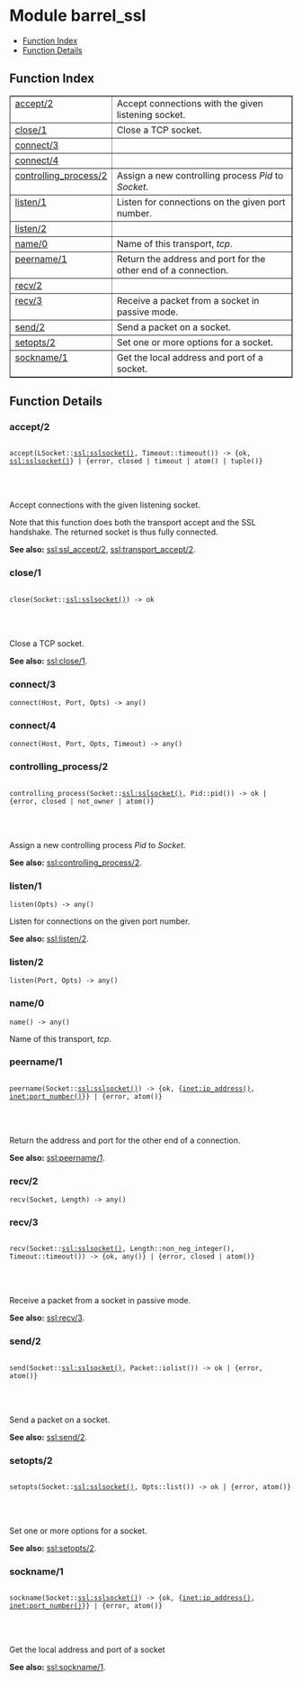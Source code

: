 

# Module barrel_ssl #
* [Function Index](#index)
* [Function Details](#functions)


<a name="index"></a>

## Function Index ##


<table width="100%" border="1" cellspacing="0" cellpadding="2" summary="function index"><tr><td valign="top"><a href="#accept-2">accept/2</a></td><td>Accept connections with the given listening socket.</td></tr><tr><td valign="top"><a href="#close-1">close/1</a></td><td>Close a TCP socket.</td></tr><tr><td valign="top"><a href="#connect-3">connect/3</a></td><td></td></tr><tr><td valign="top"><a href="#connect-4">connect/4</a></td><td></td></tr><tr><td valign="top"><a href="#controlling_process-2">controlling_process/2</a></td><td>Assign a new controlling process <em>Pid</em> to <em>Socket</em>.</td></tr><tr><td valign="top"><a href="#listen-1">listen/1</a></td><td>Listen for connections on the given port number.</td></tr><tr><td valign="top"><a href="#listen-2">listen/2</a></td><td></td></tr><tr><td valign="top"><a href="#name-0">name/0</a></td><td>Name of this transport, <em>tcp</em>.</td></tr><tr><td valign="top"><a href="#peername-1">peername/1</a></td><td>Return the address and port for the other end of a connection.</td></tr><tr><td valign="top"><a href="#recv-2">recv/2</a></td><td></td></tr><tr><td valign="top"><a href="#recv-3">recv/3</a></td><td>Receive a packet from a socket in passive mode.</td></tr><tr><td valign="top"><a href="#send-2">send/2</a></td><td>Send a packet on a socket.</td></tr><tr><td valign="top"><a href="#setopts-2">setopts/2</a></td><td>Set one or more options for a socket.</td></tr><tr><td valign="top"><a href="#sockname-1">sockname/1</a></td><td>Get the local address and port of a socket.</td></tr></table>


<a name="functions"></a>

## Function Details ##

<a name="accept-2"></a>

### accept/2 ###


<pre><code>
accept(LSocket::<a href="ssl.md#type-sslsocket">ssl:sslsocket()</a>, Timeout::timeout()) -&gt; {ok, <a href="ssl.md#type-sslsocket">ssl:sslsocket()</a>} | {error, closed | timeout | atom() | tuple()}
</code></pre>

<br></br>



Accept connections with the given listening socket.


Note that this function does both the transport accept and
the SSL handshake. The returned socket is thus fully connected.


__See also:__ [ssl:ssl_accept/2](ssl.md#ssl_accept-2), [ssl:transport_accept/2](ssl.md#transport_accept-2).
<a name="close-1"></a>

### close/1 ###


<pre><code>
close(Socket::<a href="ssl.md#type-sslsocket">ssl:sslsocket()</a>) -&gt; ok
</code></pre>

<br></br>


Close a TCP socket.

__See also:__ [ssl:close/1](ssl.md#close-1).
<a name="connect-3"></a>

### connect/3 ###

`connect(Host, Port, Opts) -> any()`


<a name="connect-4"></a>

### connect/4 ###

`connect(Host, Port, Opts, Timeout) -> any()`


<a name="controlling_process-2"></a>

### controlling_process/2 ###


<pre><code>
controlling_process(Socket::<a href="ssl.md#type-sslsocket">ssl:sslsocket()</a>, Pid::pid()) -&gt; ok | {error, closed | not_owner | atom()}
</code></pre>

<br></br>


Assign a new controlling process _Pid_ to _Socket_.

__See also:__ [ssl:controlling_process/2](ssl.md#controlling_process-2).
<a name="listen-1"></a>

### listen/1 ###

`listen(Opts) -> any()`

Listen for connections on the given port number.

__See also:__ [ssl:listen/2](ssl.md#listen-2).
<a name="listen-2"></a>

### listen/2 ###

`listen(Port, Opts) -> any()`


<a name="name-0"></a>

### name/0 ###

`name() -> any()`

Name of this transport, _tcp_.
<a name="peername-1"></a>

### peername/1 ###


<pre><code>
peername(Socket::<a href="ssl.md#type-sslsocket">ssl:sslsocket()</a>) -&gt; {ok, {<a href="inet.md#type-ip_address">inet:ip_address()</a>, <a href="inet.md#type-port_number">inet:port_number()</a>}} | {error, atom()}
</code></pre>

<br></br>


Return the address and port for the other end of a connection.

__See also:__ [ssl:peername/1](ssl.md#peername-1).
<a name="recv-2"></a>

### recv/2 ###

`recv(Socket, Length) -> any()`


<a name="recv-3"></a>

### recv/3 ###


<pre><code>
recv(Socket::<a href="ssl.md#type-sslsocket">ssl:sslsocket()</a>, Length::non_neg_integer(), Timeout::timeout()) -&gt; {ok, any()} | {error, closed | atom()}
</code></pre>

<br></br>


Receive a packet from a socket in passive mode.

__See also:__ [ssl:recv/3](ssl.md#recv-3).
<a name="send-2"></a>

### send/2 ###


<pre><code>
send(Socket::<a href="ssl.md#type-sslsocket">ssl:sslsocket()</a>, Packet::iolist()) -&gt; ok | {error, atom()}
</code></pre>

<br></br>


Send a packet on a socket.

__See also:__ [ssl:send/2](ssl.md#send-2).
<a name="setopts-2"></a>

### setopts/2 ###


<pre><code>
setopts(Socket::<a href="ssl.md#type-sslsocket">ssl:sslsocket()</a>, Opts::list()) -&gt; ok | {error, atom()}
</code></pre>

<br></br>


Set one or more options for a socket.

__See also:__ [ssl:setopts/2](ssl.md#setopts-2).
<a name="sockname-1"></a>

### sockname/1 ###


<pre><code>
sockname(Socket::<a href="ssl.md#type-sslsocket">ssl:sslsocket()</a>) -&gt; {ok, {<a href="inet.md#type-ip_address">inet:ip_address()</a>, <a href="inet.md#type-port_number">inet:port_number()</a>}} | {error, atom()}
</code></pre>

<br></br>


Get the local address and port of a socket

__See also:__ [ssl:sockname/1](ssl.md#sockname-1).
